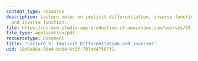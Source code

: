 ```yaml
---
content_type: resource
description: Lecture notes on implicit differentiation, inverse functions, and graphing
  and inverse function.
file: https://ol-ocw-studio-app-production.s3.amazonaws.com/courses/18-01-single-variable-calculus-fall-2006/18d6a86a30a4bc046c5f7034d47587f1_lec5.pdf
file_type: application/pdf
resourcetype: Document
title: 'Lecture 5: Implicit Differentiation and Inverses'
uid: 18d6a86a-30a4-bc04-6c5f-7034d47587f1
---
```

